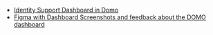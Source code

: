 - [Identity Support Dashboard in Domo](https://va-gov.domo.com/page/680596002)
- [Figma with Dashboard Screenshots and feedback about the DOMO dashboard](https://www.figma.com/board/UfSdYLDCEj8gsIJMGxf3UJ/Identity-Support-Service-GitHub-Metrics-and-Satisfaction-Survey?node-id=43-524&t=hHGltKzvpqVFaSvk-0)

